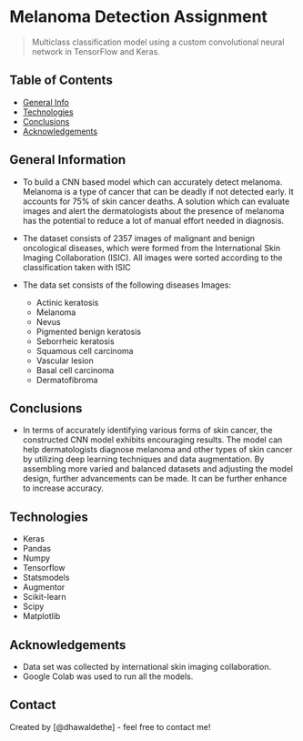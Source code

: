 # Melanoma Detection Assignment
> Multiclass classification model using a custom convolutional neural network in TensorFlow and Keras.


## Table of Contents
* [General Info](#general-information)
* [Technologies](#technologies)
* [Conclusions](#conclusions)
* [Acknowledgements](#acknowledgements)

<!-- You can include any other section that is pertinent to your problem -->

## General Information
- To build a CNN based model which can accurately detect melanoma. Melanoma is a type of cancer that can be deadly if not detected early. It accounts for 75% of skin cancer deaths. A solution which can evaluate images and alert the dermatologists about the presence of melanoma has the potential to reduce a lot of manual effort needed in diagnosis.

- The dataset consists of 2357 images of malignant and benign oncological diseases, which were formed from the International Skin Imaging Collaboration (ISIC). All images were sorted according to the classification taken with ISIC

- The data set consists of the following diseases Images:

    - Actinic keratosis
    - Melanoma
    - Nevus
    - Pigmented benign keratosis
    - Seborrheic keratosis
    - Squamous cell carcinoma
    - Vascular lesion
    - Basal cell carcinoma
    - Dermatofibroma
  

<!-- You don't have to answer all the questions - just the ones relevant to your project. -->

## Conclusions
- In terms of accurately identifying various forms of skin cancer, the constructed CNN model exhibits encouraging results. The model can help dermatologists diagnose melanoma and other types of skin cancer by utilizing deep learning techniques and data augmentation. By assembling more varied and balanced datasets and adjusting the model design, further advancements can be made. It can be further enhance to increase accuracy.
<!-- You don't have to answer all the questions - just the ones relevant to your project. -->


## Technologies
- Keras
- Pandas
- Numpy
- Tensorflow
- Statsmodels
- Augmentor
- Scikit-learn
- Scipy
- Matplotlib

<!-- As the libraries versions keep on changing, it is recommended to mention the version of library used in this project -->

## Acknowledgements
- Data set was collected by international skin imaging collaboration.
- Google Colab was used to run all the models.


## Contact
Created by [@dhawaldethe] - feel free to contact me!
